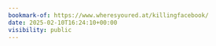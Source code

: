 ```yaml
---
bookmark-of: https://www.wheresyoured.at/killingfacebook/
date: 2025-02-10T16:24:10+00:00
visibility: public
---
```

